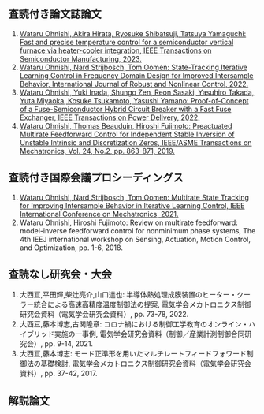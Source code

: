 ## 査読付き論文誌論文
1. [Wataru Ohnishi, Akira Hirata, Ryosuke Shibatsuji, Tatsuya Yamaguchi: Fast and precise temperature control for a semiconductor vertical furnace via heater-cooler integration, IEEE Transactions on Semiconductor Manufacturing, 2023.](https://doi.org/10.1109/TSM.2023.3235492)
1. [Wataru Ohnishi, Nard Strijbosch, Tom Oomen: State-Tracking Iterative Learning Control in Frequency Domain Design for Improved Intersample Behavior, International Journal of Robust and Nonlinear Control, 2022.](https://doi.org/10.1002/rnc.6511)
1. [Wataru Ohnishi, Yuki Inada, Shungo Zen, Reon Sasaki, Yasuhiro Takada, Yuta Miyaoka, Kosuke Tsukamoto, Yasushi Yamano: Proof-of-Concept of a Fuse-Semiconductor Hybrid Circuit Breaker with a Fast Fuse Exchanger, IEEE Transactions on Power Delivery, 2022.](https://doi.org/10.1109/TPWRD.2022.3202821)
1. [Wataru Ohnishi, Thomas Beauduin, Hiroshi Fujimoto: Preactuated Multirate Feedforward Control for Independent Stable Inversion of Unstable Intrinsic and Discretization Zeros, IEEE/ASME Transactions on Mechatronics, Vol. 24, No.2, pp. 863-871, 2019.](https://doi.org/10.1109/TMECH.2019.2896237)

## 査読付き国際会議プロシーディングス
1. [Wataru Ohnishi, Nard Strijbosch, Tom Oomen: Multirate State Tracking for Improving Intersample Behavior in Iterative Learning Control, IEEE International Conference on Mechatronics, 2021.](https://doi.org/10.1109/ICM46511.2021.9385661)
1. Wataru Ohnishi, Hiroshi Fujimoto: Review on multirate feedforward: model-inverse feedforward control for nonminimum phase systems, The 4th IEEJ international workshop on Sensing, Actuation, Motion Control, and Optimization, pp. 1-6, 2018.

## 査読なし研究会・大会
1. 大西亘,平田輝,柴辻亮介,山口達也: 半導体熱処理成膜装置のヒーター・クーラー統合による高速高精度温度制御法の提案, 電気学会メカトロニクス制御研究会資料（電気学会研究会資料）, pp. 73-78, 2022.
1. 大西亘,藤本博志,古関隆章: コロナ禍における制御工学教育のオンライン・ハイブリッド実施の一事例, 電気学会研究会資料（制御／産業計測制御合同研究会）, pp. 9-14, 2021.
1. 大西亘,藤本博志: モード正準形を用いたマルチレートフィードフォワード制御法の基礎検討, 電気学会メカトロニクス制御研究会資料（電気学会研究会資料）, pp. 37-42, 2017.

## 解説論文
